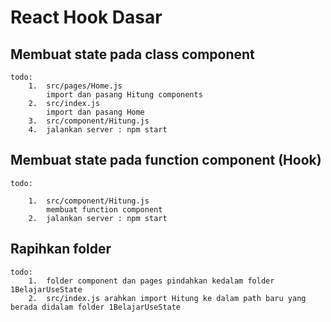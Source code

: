 # React Hook Dasar

## Membuat state pada class component

    todo:
        1.  src/pages/Home.js
            import dan pasang Hitung components
        2.  src/index.js
            import dan pasang Home
        3.  src/component/Hitung.js
        4.  jalankan server : npm start

## Membuat state pada function component (Hook)

    todo:

        1.  src/component/Hitung.js
            membuat function component
        2.  jalankan server : npm start

## Rapihkan folder

    todo:
        1.  folder component dan pages pindahkan kedalam folder 1BelajarUseState
        2.  src/index.js arahkan import Hitung ke dalam path baru yang berada didalam folder 1BelajarUseState
